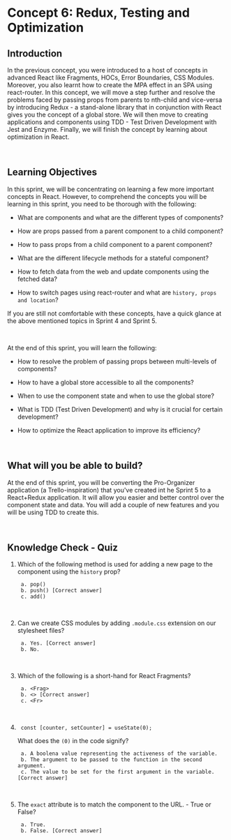 # Concept 6: Redux, Testing and Optimization

## Introduction

In the previous concept, you were introduced to a host of concepts in advanced React like Fragments, HOCs, Error Boundaries, CSS Modules. Moreover, you also learnt how to create the MPA effect in an SPA using react-router. In this concept, we will move a step further and resolve the problems faced by passing props from parents to nth-child and vice-versa by introducing Redux - a stand-alone library that in conjunction with React gives you the concept of a global store. We will then move to creating applications and components using TDD - Test Driven Development with Jest and Enzyme. Finally, we will finish the concept by learning about optimization in React.

<br />

## Learning Objectives

In this sprint, we will be concentrating on learning a few more important concepts in React. However, to comprehend the concepts you will be learning in this sprint, you need to be thorough with the following:

- What are components and what are the different types of components?

- How are props passed from a parent component to a child component?

- How to pass props from a child component to a parent component?

- What are the different lifecycle methods for a stateful component?

- How to fetch data from the web and update components using the fetched data?

- How to switch pages using react-router and what are ```history, props and location```?

If you are still not comfortable with these concepts, have a quick glance at the above mentioned topics in Sprint 4 and Sprint 5. 

<br />

At the end of this sprint, you will learn the following:

- How to resolve the problem of passing props between multi-levels of components?

- How to have a global store accessible to all the components?

- When to use the component state and when to use the global store?

- What is TDD (Test Driven Development) and why is it crucial for certain development?

- How to optimize the React application to improve its efficiency?

<br />

## What will you be able to build?

At the end of this sprint, you will be converting the Pro-Organizer application (a Trello-inspiration) that you've created int he Sprint 5 to a React+Redux application. It will allow you easier and better control over the component state and data. You will add a couple of new features and you will be using TDD to create this.

<br />

## Knowledge Check - Quiz

1. Which of the following method is used for adding a new page to the component using the ```history``` prop?

        a. pop()
        b. push() [Correct answer]
        c. add()

<br />

2. Can we create CSS modules by adding ```.module.css``` extension on our stylesheet files?

        a. Yes. [Correct answer]
        b. No.

<br />

3. Which of the following is a short-hand for React Fragments?

        a. <Frag>
        b. <> [Correct answer]
        c. <Fr>

<br />

4. ```
    const [counter, setCounter] = useState(0);
    ```
    What does the ```(0)``` in the code signify?

        a. A boolena value representing the activeness of the variable.
        b. The argument to be passed to the function in the second argument.
        c. The value to be set for the first argument in the variable. [Correct answer]

<br />

5. The ```exact``` attribute is to match the component to the URL. - True or False?

        a. True.
        b. False. [Correct answer]

